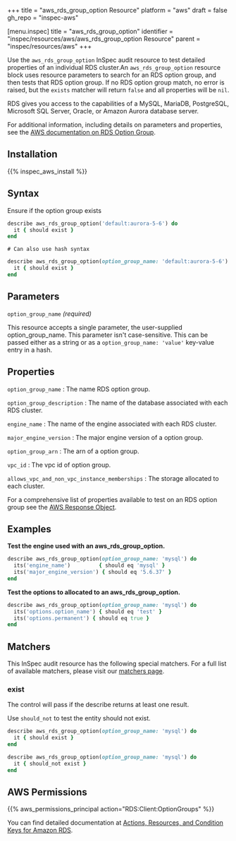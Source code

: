+++
title = "aws_rds_group_option Resource"
platform = "aws"
draft = false
gh_repo = "inspec-aws"

[menu.inspec]
title = "aws_rds_group_option"
identifier = "inspec/resources/aws/aws_rds_group_option Resource"
parent = "inspec/resources/aws"
+++

Use the `aws_rds_group_option` InSpec audit resource to test detailed properties of an individual RDS cluster.An `aws_rds_group_option` resource block uses resource parameters to search for an RDS option group, and then tests that RDS option group.  If no RDS option group match, no error is raised, but the `exists` matcher will return `false` and all properties will be `nil`.

RDS gives you access to the capabilities of a MySQL, MariaDB, PostgreSQL, Microsoft SQL Server, Oracle, or Amazon Aurora database server.

For additional information, including details on parameters and properties, see the [AWS documentation on RDS Option Group](https://docs.aws.amazon.com/AWSCloudFormation/latest/UserGuide/aws-resource-rds-optiongroup.html).

## Installation

{{% inspec_aws_install %}}

## Syntax

Ensure if the option group exists

```ruby
describe aws_rds_group_option('default:aurora-5-6') do
  it { should exist }
end
```

    # Can also use hash syntax
```ruby
describe aws_rds_group_option(option_group_name: 'default:aurora-5-6') do
  it { should exist }
end
```

## Parameters

`option_group_name`  _(required)_

This resource accepts a single parameter, the user-supplied option_group_name. This parameter isn't case-sensitive.
This can be passed either as a string or as a `option_group_name: 'value'` key-value entry in a hash.

## Properties

`option_group_name`
: The name RDS option group.

`option_group_description`
: The name of the database associated with each RDS cluster.

`engine_name`
: The name of the engine associated with each RDS cluster.

`major_engine_version`
: The major engine version of a option group.

`option_group_arn`
: The arn of a option group.

`vpc_id`
: The vpc id of  option group.

`allows_vpc_and_non_vpc_instance_memberships`
: The storage allocated to each cluster.

For a comprehensive list of properties available to test on an RDS option group see the [AWS Response Object](https://docs.aws.amazon.com/sdk-for-ruby/v3/api/Aws/RDS/DBCluster.html).

## Examples

**Test the engine used with an aws_rds_group_option.**

```ruby
describe aws_rds_group_option(option_group_name: 'mysql') do
  its('engine_name')         { should eq 'mysql' }
  its('major_engine_version') { should eq '5.6.37' }
end
```

**Test the options to allocated to an aws_rds_group_option.**

```ruby
describe aws_rds_group_option(option_group_name: 'mysql') do
  its('options.option_name') { should eq 'test' }
  its('options.permanent') { should eq true }
end
```

## Matchers

This InSpec audit resource has the following special matchers. For a full list of available matchers, please visit our [matchers page](https://www.inspec.io/docs/reference/matchers/).

### exist

The control will pass if the describe returns at least one result.

Use `should_not` to test the entity should not exist.

```ruby
describe aws_rds_group_option(option_group_name: 'mysql') do
  it { should exist }
end
```

```ruby
describe aws_rds_group_option(option_group_name: 'mysql') do
  it { should_not exist }
end
```

## AWS Permissions

{{% aws_permissions_principal action="RDS:Client:OptionGroups" %}}

You can find detailed documentation at [Actions, Resources, and Condition Keys for Amazon RDS](https://docs.aws.amazon.com/IAM/latest/UserGuide/list_amazonrds.html).
